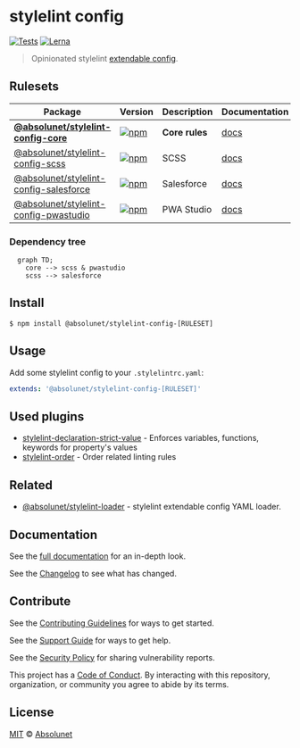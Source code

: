 # stylelint config
[![Tests][tests-badge]][tests-url]
[![Lerna][lerna-badge]][lerna-url]

> Opinionated stylelint [extendable config](https://stylelint.io/user-guide/configuration/#extends).


## Rulesets

| Package | Version | Description | Documentation |
|---|---|---|---|
| **[@absolunet/stylelint-config-core](packages/core)** | [![npm](https://img.shields.io/npm/v/@absolunet/stylelint-config-core.svg)](https://www.npmjs.com/package/@absolunet/stylelint-config-core) | **Core rules** | [docs](https://documentation.absolunet.com/stylelint-config/core) |
| [@absolunet/stylelint-config-scss](packages/scss) | [![npm](https://img.shields.io/npm/v/@absolunet/stylelint-config-scss.svg)](https://www.npmjs.com/package/@absolunet/stylelint-config-scss) | SCSS | [docs](https://documentation.absolunet.com/stylelint-config/scss) |
| [@absolunet/stylelint-config-salesforce](packages/salesforce) | [![npm](https://img.shields.io/npm/v/@absolunet/stylelint-config-salesforce.svg)](https://www.npmjs.com/package/@absolunet/stylelint-config-salesforce) | Salesforce | [docs](https://documentation.absolunet.com/stylelint-config/salesforce) |
| [@absolunet/stylelint-config-pwastudio](packages/pwastudio) | [![npm](https://img.shields.io/npm/v/@absolunet/stylelint-config-pwastudio.svg)](https://www.npmjs.com/package/@absolunet/stylelint-config-pwastudio) | PWA Studio | [docs](https://documentation.absolunet.com/stylelint-config/pwastudio) |

### Dependency tree
```mermaid
  graph TD;
    core --> scss & pwastudio
    scss --> salesforce
```

## Install

```
$ npm install @absolunet/stylelint-config-[RULESET]
```


## Usage

Add some stylelint config to your `.stylelintrc.yaml`:

```yaml
extends: '@absolunet/stylelint-config-[RULESET]'
```


## Used plugins

- [stylelint-declaration-strict-value](https://github.com/AndyOGo/stylelint-declaration-strict-value) - Enforces variables, functions, keywords for property's values
- [stylelint-order](https://github.com/hudochenkov/stylelint-order) - Order related linting rules


## Related

- [@absolunet/stylelint-loader](https://github.com/absolunet/node-stylelint-loader) - stylelint extendable config YAML loader.


## Documentation

See the [full documentation](https://documentation.absolunet.com/stylelint-config/core) for an in-depth look.

See the [Changelog](CHANGELOG.md) to see what has changed.


## Contribute

See the [Contributing Guidelines](CONTRIBUTING.md) for ways to get started.

See the [Support Guide](SUPPORT.md) for ways to get help.

See the [Security Policy](SECURITY.md) for sharing vulnerability reports.

This project has a [Code of Conduct](CODE_OF_CONDUCT.md).
By interacting with this repository, organization, or community you agree to abide by its terms.


## License

[MIT](LICENSE) © [Absolunet](https://absolunet.com)




[tests-badge]: https://github.com/absolunet/stylelint-config/workflows/tests/badge.svg?branch=production
[lerna-badge]: https://img.shields.io/badge/maintained%20with-lerna-cc00ff.svg

[tests-url]: https://github.com/absolunet/stylelint-config/actions?query=workflow%3Atests+branch%3Aproduction
[lerna-url]: https://lerna.js.org/
